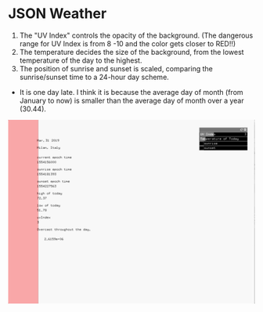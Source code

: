 # JSON Weather

1. The "UV Index" controls the opacity of the background. (The dangerous range for UV Index is from 8 -10 and the color gets closer to RED!!)
2. The temperature decides the size of the background, from the lowest temperature of the day to the highest.
3. The position of sunrise and sunset is scaled, comparing the sunrise/sunset time to a 24-hour day scheme.

* It is one day late. I think it is because the average day of month (from January to now) is smaller than the average day of month over a year (30.44).

![Demo](milanApi.gif)
